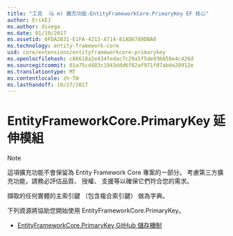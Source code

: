 ```yaml
---
title: "工具 （& m) 擴充功能-EntityFrameworkCore.PrimaryKey EF 核心"
author: ErikEJ
ms.author: divega
ms.date: 01/19/2017
ms.assetid: 6FDA2B31-E1FA-4213-A714-81AD6789DBA0
ms.technology: entity-framework-core
uid: core/extensions/entityframeworkcore-primarykey
ms.openlocfilehash: c86618a2e434fedac7c29a5f5de936658e4c426d
ms.sourcegitcommit: 01a75cd483c1943ddd6f82af971f07abde20912e
ms.translationtype: MT
ms.contentlocale: zh-TW
ms.lasthandoff: 10/27/2017
---
```

# <a name="entityframeworkcoreprimarykey-extension"></a>EntityFrameworkCore.PrimaryKey 延伸模組

> [!NOTE]  
> 這項擴充功能不會保留為 Entity Framework Core 專案的一部分。 考慮第三方擴充功能，請務必評估品質、 授權、 支援等以確保它們符合您的需求。

擷取的任何實體的主索引鍵 （包含複合索引鍵） 做為字典。

下列資源將協助您開始使用 EntityFrameworkCore.PrimaryKey。
* [EntityFrameworkCore.PrimaryKey GitHub 儲存機制](https://github.com/NickStrupat/EntityFramework.PrimaryKey/)
